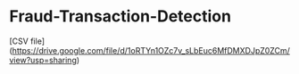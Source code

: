 # Fraud-Transaction-Detection
[CSV file]  (https://drive.google.com/file/d/1oRTYn1OZc7v_sLbEuc6MfDMXDJpZ0ZCm/view?usp=sharing)
